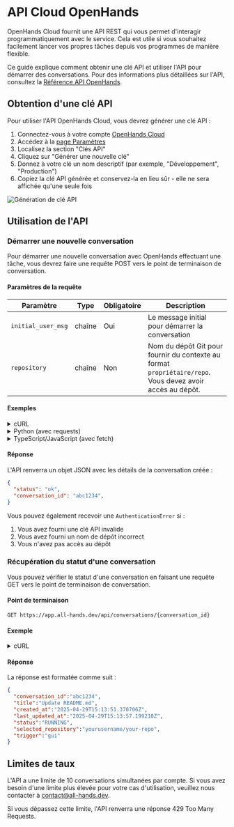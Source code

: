 # API Cloud OpenHands

OpenHands Cloud fournit une API REST qui vous permet d'interagir programmatiquement avec le service. Cela est utile si vous souhaitez facilement lancer vos propres tâches depuis vos programmes de manière flexible.

Ce guide explique comment obtenir une clé API et utiliser l'API pour démarrer des conversations.
Pour des informations plus détaillées sur l'API, consultez la [Référence API OpenHands](https://docs.all-hands.dev/swagger-ui/).

## Obtention d'une clé API

Pour utiliser l'API OpenHands Cloud, vous devrez générer une clé API :

1. Connectez-vous à votre compte [OpenHands Cloud](https://app.all-hands.dev)
2. Accédez à la [page Paramètres](https://app.all-hands.dev/settings)
3. Localisez la section "Clés API"
4. Cliquez sur "Générer une nouvelle clé"
5. Donnez à votre clé un nom descriptif (par exemple, "Développement", "Production")
6. Copiez la clé API générée et conservez-la en lieu sûr - elle ne sera affichée qu'une seule fois

![Génération de clé API](/img/docs/api-key-generation.png)

## Utilisation de l'API

### Démarrer une nouvelle conversation

Pour démarrer une nouvelle conversation avec OpenHands effectuant une tâche, vous devrez faire une requête POST vers le point de terminaison de conversation.

#### Paramètres de la requête

| Paramètre | Type | Obligatoire | Description |
|-----------|------|-------------|-------------|
| `initial_user_msg` | chaîne | Oui | Le message initial pour démarrer la conversation |
| `repository` | chaîne | Non | Nom du dépôt Git pour fournir du contexte au format `propriétaire/repo`. Vous devez avoir accès au dépôt. |

#### Exemples

<details>
<summary>cURL</summary>

```bash
curl -X POST "https://app.all-hands.dev/api/conversations" \
  -H "Authorization: Bearer YOUR_API_KEY" \
  -H "Content-Type: application/json" \
  -d '{
    "initial_user_msg": "Check whether there is any incorrect information in the README.md file and send a PR to fix it if so.",
    "repository": "yourusername/your-repo"
  }'
```
</details>

<details>
<summary>Python (avec requests)</summary>

```python
import requests

api_key = "YOUR_API_KEY"
url = "https://app.all-hands.dev/api/conversations"

headers = {
    "Authorization": f"Bearer {api_key}",
    "Content-Type": "application/json"
}

data = {
    "initial_user_msg": "Check whether there is any incorrect information in the README.md file and send a PR to fix it if so.",
    "repository": "yourusername/your-repo"
}

response = requests.post(url, headers=headers, json=data)
conversation = response.json()

print(f"Conversation Link: https://app.all-hands.dev/conversations/{conversation['conversation_id']}")
print(f"Status: {conversation['status']}")
```
</details>

<details>
<summary>TypeScript/JavaScript (avec fetch)</summary>

```typescript
const apiKey = "YOUR_API_KEY";
const url = "https://app.all-hands.dev/api/conversations";

const headers = {
  "Authorization": `Bearer ${apiKey}`,
  "Content-Type": "application/json"
};

const data = {
  initial_user_msg: "Check whether there is any incorrect information in the README.md file and send a PR to fix it if so.",
  repository: "yourusername/your-repo"
};

async function startConversation() {
  try {
    const response = await fetch(url, {
      method: "POST",
      headers: headers,
      body: JSON.stringify(data)
    });

    const conversation = await response.json();

    console.log(`Conversation Link: https://app.all-hands.dev/conversations/${conversation.id}`);
    console.log(`Status: ${conversation.status}`);

    return conversation;
  } catch (error) {
    console.error("Error starting conversation:", error);
  }
}

startConversation();
```

</details>

#### Réponse

L'API renverra un objet JSON avec les détails de la conversation créée :

```json
{
  "status": "ok",
  "conversation_id": "abc1234",
}
```

Vous pouvez également recevoir une `AuthenticationError` si :

1. Vous avez fourni une clé API invalide
2. Vous avez fourni un nom de dépôt incorrect
3. Vous n'avez pas accès au dépôt


### Récupération du statut d'une conversation

Vous pouvez vérifier le statut d'une conversation en faisant une requête GET vers le point de terminaison de conversation.

#### Point de terminaison

```
GET https://app.all-hands.dev/api/conversations/{conversation_id}
```

#### Exemple

<details>
<summary>cURL</summary>

```bash
curl -X GET "https://app.all-hands.dev/api/conversations/{conversation_id}" \
  -H "Authorization: Bearer YOUR_API_KEY"
```
</details>

#### Réponse

La réponse est formatée comme suit :

```json
{
  "conversation_id":"abc1234",
  "title":"Update README.md",
  "created_at":"2025-04-29T15:13:51.370706Z",
  "last_updated_at":"2025-04-29T15:13:57.199210Z",
  "status":"RUNNING",
  "selected_repository":"yourusername/your-repo",
  "trigger":"gui"
}
```

## Limites de taux

L'API a une limite de 10 conversations simultanées par compte. Si vous avez besoin d'une limite plus élevée pour votre cas d'utilisation, veuillez nous contacter à [contact@all-hands.dev](mailto:contact@all-hands.dev).

Si vous dépassez cette limite, l'API renverra une réponse 429 Too Many Requests.
